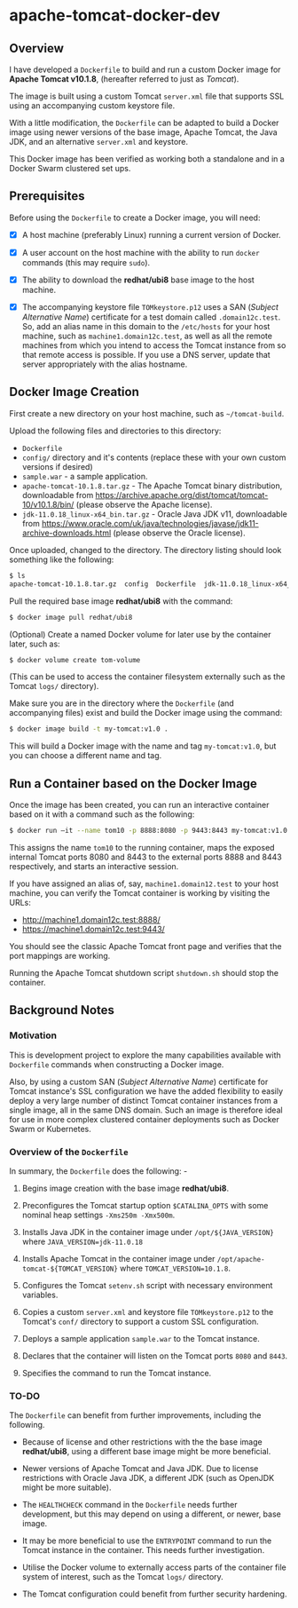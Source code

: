 # apache-tomcat-docker-dev
## Overview
I have developed a `Dockerfile` to build and run a custom Docker image for **Apache Tomcat v10.1.8**, (hereafter referred to just as *Tomcat*).

The image is built using a custom Tomcat `server.xml` file that supports SSL using an accompanying custom keystore file.

With a little modification, the `Dockerfile` can be adapted to build a Docker image using newer versions of the base image, Apache Tomcat, the Java JDK, and an alternative `server.xml` and keystore.

This Docker image has been verified as working both a standalone and in a Docker Swarm clustered set ups.

## Prerequisites
Before using the `Dockerfile` to create a Docker image, you will need:

- [x] A host machine (preferably Linux) running a current version of Docker.

- [x] A user account on the host machine with the ability to run `docker` commands (this may require `sudo`).

- [x] The ability to download the **redhat/ubi8** base image to the host machine.

- [x] The accompanying keystore file `TOMkeystore.p12` uses a SAN (*Subject Alternative Name*) certificate for a test domain called `.domain12c.test`.  So, add an alias name in this domain to the `/etc/hosts` for your host machine, such as `machine1.domain12c.test`, as well as all the remote machines from which you intend to access the Tomcat instance from so that remote access is possible.   If you use a DNS server, update that server appropriately with the alias hostname.


## Docker Image Creation
First create a new directory on your host machine, such as `~/tomcat-build`.

Upload the following files and directories to this directory:

- `Dockerfile`
- `config/` directory and it's contents (replace these with your own custom versions if desired)
- `sample.war` - a sample application.
- `apache-tomcat-10.1.8.tar.gz` - The Apache Tomcat binary distribution, downloadable from https://archive.apache.org/dist/tomcat/tomcat-10/v10.1.8/bin/ (please observe the Apache license).
- `jdk-11.0.18_linux-x64_bin.tar.gz` - Oracle Java JDK v11, downloadable from https://www.oracle.com/uk/java/technologies/javase/jdk11-archive-downloads.html (please observe the Oracle license).

Once uploaded, changed to the directory.  The directory listing should look something like the following:

```sh
$ ls
apache-tomcat-10.1.8.tar.gz  config  Dockerfile  jdk-11.0.18_linux-x64_bin.tar.gz sample.war
```

Pull the required base image **redhat/ubi8** with the command:

```sh
$ docker image pull redhat/ubi8
```

(Optional) Create a named Docker volume for later use by the container later, such as:
```sh
$ docker volume create tom-volume
```
(This can be used to access the container filesystem externally such as the Tomcat `logs/` directory).

Make sure you are in the directory where the `Dockerfile` (and accompanying files) exist and build the Docker image using the command:

```sh
$ docker image build -t my-tomcat:v1.0 .
```
This will build a Docker image with the name and tag `my-tomcat:v1.0`, but you can choose a different name and tag.

## Run a Container based on the Docker Image
Once the image has been created, you can run an interactive container based on it with a command such as the following:
```sh
$ docker run –it --name tom10 -p 8888:8080 -p 9443:8443 my-tomcat:v1.0
```
This assigns the name `tom10` to the running container, maps the exposed internal Tomcat ports 8080 and 8443 to the external ports 8888 and 8443 respectively, and starts an interactive session.

If you have assigned an alias of, say, `machine1.domain12.test` to your host machine, you can verify the Tomcat container is working by visiting the URLs:

- http://machine1.domain12c.test:8888/
- https://machine1.domain12c.test:9443/

You should see the classic Apache Tomcat front page and verifies that the port mappings are working.

Running the Apache Tomcat shutdown script `shutdown.sh` should stop the container.

## Background Notes
### Motivation
This is development project to explore the many capabilities available with `Dockerfile` commands when constructing a Docker image.

Also, by using a custom SAN (*Subject Alternative Name*) certificate for Tomcat instance's SSL configuration we have the added flexibility to easily deploy a very large number of distinct Tomcat container instances from a  single image, all in the same DNS domain.  Such an image is therefore ideal for use in more complex clustered container deployments such as Docker Swarm or Kubernetes.


### Overview of the `Dockerfile`
In summary, the `Dockerfile` does the following: - 

1. Begins image creation with the base image **redhat/ubi8**.

2. Preconfigures the Tomcat startup option `$CATALINA_OPTS` with some nominal heap settings `-Xms250m -Xmx500m`.

3. Installs Java JDK in the container image under `/opt/${JAVA_VERSION}` where `JAVA_VERSION=jdk-11.0.18`

4. Installs Apache Tomcat in the container image under `/opt/apache-tomcat-${TOMCAT_VERSION}` where `TOMCAT_VERSION=10.1.8`.

5. Configures the Tomcat `setenv.sh` script with necessary environment variables.

6. Copies a custom `server.xml` and keystore file `TOMkeystore.p12` to the Tomcat's `conf/` directory to support a custom SSL configuration.

7. Deploys a sample application `sample.war` to the Tomcat instance.

8. Declares that the container will listen on the Tomcat ports `8080` and `8443`.

9. Specifies the command to run the Tomcat instance.



### TO-DO
The `Dockerfile` can benefit from further improvements, including the following.

- Because of license and other restrictions with the the base image **redhat/ubi8**, using a different base image might be more beneficial.  
  
- Newer versions of Apache Tomcat and Java JDK.  Due to license restrictions with Oracle Java JDK, a different JDK (such as OpenJDK might be more suitable).

- The `HEALTHCHECK` command in the `Dockerfile` needs further development, but this may depend on using a different, or newer, base image.

- It may be more beneficial to use the `ENTRYPOINT` command to run the Tomcat instance in the container. This needs further investigation.

- Utilise the Docker volume to externally access parts of the container file system of interest, such as the Tomcat `logs/` directory.

- The Tomcat configuration could benefit from further security hardening.
